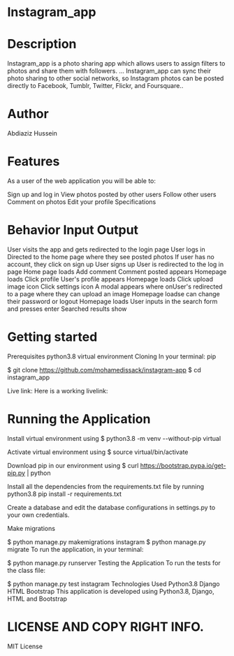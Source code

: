 
# Instagram_app
# Description
Instagram_app is a photo sharing app which allows users to assign filters to photos and share them with followers. ... 
Instagram_app can sync their photo sharing to other social networks,
so Instagram photos can be posted directly to Facebook, Tumblr, Twitter, Flickr, and Foursquare.. 


# Author
Abdiaziz Hussein
# Features
As a user of the web application you will be able to:

Sign up and log in
View photos posted by other users
Follow other users
Comment on photos
Edit your profile
Specifications

# Behavior	Input	Output
User visits the app and gets redirected to the login page	User logs in	Directed to the home page where they see posted photos
If user has no account, they click on sign up	User signs up	User is redirected to the log in page
Home page loads	Add comment	Comment posted appears
Homepage loads	Click profile	User's profile appears
Homepage loads	Click upload image icon		Click settings icon	A modal appears where onUser's redirected to a page where they can upload an image
Homepage loadse can change their password or logout
Homepage loads	User inputs in the search form and presses enter	Searched results show

# Getting started
Prerequisites
python3.8
virtual environment
Cloning
In your terminal:
pip

  $ git clone https://github.com/mohamedissack/instagram-app
  $ cd instagram_app


Live link:
Here is a working livelink:
# Running the Application
Install virtual environment using $ python3.8 -m venv --without-pip virtual

Activate virtual environment using $ source virtual/bin/activate

Download pip in our environment using $ curl https://bootstrap.pypa.io/get-pip.py | python

Install all the dependencies from the requirements.txt file by running python3.8 pip install -r requirements.txt

Create a database and edit the database configurations in settings.py to your own credentials.

Make migrations

  $ python manage.py makemigrations instagram
  $ python manage.py migrate 
To run the application, in your terminal:

  $ python manage.py runserver
Testing the Application
To run the tests for the class file:

  $ python manage.py test instagram
Technologies Used
Python3.8
Django
HTML
Bootstrap
This application is developed using Python3.8, Django, HTML and Bootstrap

# LICENSE AND COPY RIGHT INFO.
MIT License



